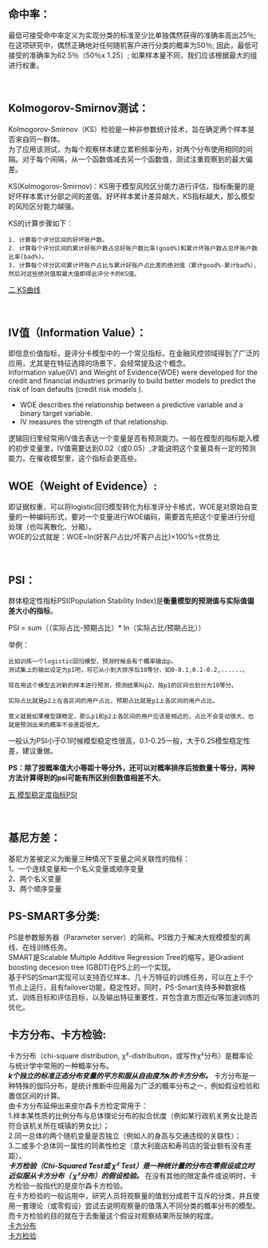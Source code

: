 ## 命中率： 
最低可接受命中率定义为实现分类的标准至少比单独偶然获得的准确率高出25％; 在这项研究中，偶然正确地对任何随机客户进行分类的概率为50％; 因此，最低可接受的准确率为62.5％（50％x 1.25）; 如果样本量不同，我们应该根据最大的组进行权重。

&nbsp;
## Kolmogorov-Smirnov测试：  
Kolmogorov-Smirnov（KS）检验是一种非参数统计技术，旨在确定两个样本是否来自同一群体。  
为了应用该测试，为每个观察样本建立累积频率分布，对两个分布使用相同的间隔。对于每个间隔，从一个函数值减去另一个函数值，测试注重观察到的最大偏差。

KS(Kolmogorov-Smirnov)：KS用于模型风险区分能力进行评估，指标衡量的是好坏样本累计分部之间的差值。好坏样本累计差异越大，KS指标越大，那么模型的风险区分能力越强。

KS的计算步骤如下：
```
1. 计算每个评分区间的好坏账户数。
2. 计算每个评分区间的累计好账户数占总好账户数比率(good%)和累计坏账户数占总坏账户数比率(bad%)。
3. 计算每个评分区间累计坏账户占比与累计好账户占比差的绝对值（累计good%-累计bad%），然后对这些绝对值取最大值即得此评分卡的KS值。
```
[二 KS曲线](https://blog.csdn.net/zwqjoy/article/details/84859405#%E4%BA%8C%E3%80%81KS%E6%9B%B2%E7%BA%BF)

&nbsp;
## IV值（Information Value）：  
即信息价值指标，是评分卡模型中的一个常见指标，在金融风控领域得到了广泛的应用，尤其是在特征选择的场景下，会经常提及这个概念。  
Information value(IV) and Weight of Evidence(WOE) were developed for the credit and financial industries primarily to build better models to predict the risk of loan defaults (credit risk models ).  
+ WOE describes the relationship between a predictive variable and a binary target variable.
+ IV measures the strength of that relationship.  

逻辑回归里经常用IV值去表达一个变量是否有预测能力。一般在模型的指标能入模的初步变量里，IV值需要达到0.02（或0.05）,才能说明这个变量具有一定的预测能力。在催收模型里，这个指标会更高些。

## WOE（Weight of Evidence）: 
即证据权重，可以将logistic回归模型转化为标准评分卡格式，WOE是对原始自变量的一种编码形式，要对一个变量进行WOE编码，需要首先把这个变量进行分组处理（也叫离散化、分箱）。  
WOE的公式就是：WOE=ln(好客户占比/坏客户占比)×100%=优势比

&nbsp;
## PSI： 
群体稳定性指标PSI(Population Stability Index)是**衡量模型的预测值与实际值偏差大小的指标**。

PSI = sum（（实际占比-预期占比）* ln（实际占比/预期占比））

举例：
```
比如训练一个logistic回归模型，预测时候会有个概率输出p。
测试集上的输出设定为p1吧，将它从小到大排序后10等分，如0-0.1,0.1-0.2,......。

现在用这个模型去对新的样本进行预测，预测结果叫p2，按p1的区间也划分为10等分。

实际占比就是p2上在各区间的用户占比，预期占比就是p1上各区间的用户占比。

意义就是如果模型跟稳定，那么p1和p2上各区间的用户应该是相近的，占比不会变动很大，也就是预测出来的概率不会差距很大。
```
一般认为PSI小于0.1时候模型稳定性很高，0.1-0.25一般，大于0.25模型稳定性差，建议重做。

**PS：除了按概率值大小等距十等分外，还可以对概率排序后按数量十等分，两种方法计算得到的psi可能有所区别但数值相差不大**。

[五 模型稳定度指标PSI](https://blog.csdn.net/zwqjoy/article/details/84859405#%E4%BA%94%20%E6%A8%A1%E5%9E%8B%E7%A8%B3%E5%AE%9A%E5%BA%A6%E6%8C%87%E6%A0%87PSI)

&nbsp;
## 基尼方差：  
基尼方差被定义为衡量三种情况下变量之间关联性的指标：  
1、一个连续变量和一个名义变量或顺序变量  
2、两个名义变量  
3、两个顺序变量  


## PS-SMART多分类: 
PS是参数服务器（Parameter server）的简称。PS致力于解决大规模模型的离线、在线训练任务。  
SMART是Scalable Multiple Additive Regression Tree的缩写，是Gradient boosting decesion tree (GBDT)在PS上的一个实现。  
基于PS的Smart实现可以支持百亿样本、几十万特征的训练任务，可以在上千个节点上运行，且有failover功能，稳定性好。同时，PS-Smart支持多种数据格式、训练目标和评估目标，以及输出特征重要性，并包含直方图近似等加速训练的优化。


## 卡方分布、卡方检验:  
卡方分布（chi-square distribution, χ²-distribution，或写作χ²分布）是概率论与统计学中常用的一种概率分布。  
***k个独立的标准正态分布变量的平方和服从自由度为k的卡方分布。***
卡方分布是一种特殊的伽玛分布，是统计推断中应用最为广泛的概率分布之一，例如假设检验和置信区间的计算。  
由卡方分布延伸出来皮尔森卡方检定常用于：  
1.样本某性质的比例分布与总体理论分布的拟合优度（例如某行政机关男女比是否符合该机关所在城镇的男女比）；  
2.同一总体的两个随机变量是否独立（例如人的身高与交通违规的关联性）；  
3.二或多个总体同一属性的同素性检定（意大利面店和寿司店的营业额有没有差距）。    
***卡方检验（Chi-Squared Test或 χ² Test）是一种统计量的分布在零假设成立时近似服从卡方分布（ χ²分布）的假设检验。***
在没有其他的限定条件或说明时，卡方检验一般指代的是皮尔森卡方检验。  
在卡方检验的一般运用中，研究人员将观察量的值划分成若干互斥的分类，并且使用一套理论（或零假设）尝试去说明观察量的值落入不同分类的概率分布的模型。而卡方检验的目的就在于去衡量这个假设对观察结果所反映的程度。  
[卡方分布](https://zh.wikipedia.org/wiki/%E5%8D%A1%E6%96%B9%E5%88%86%E4%BD%88)  
[卡方检验](https://zh.wikipedia.org/wiki/%E5%8D%A1%E6%96%B9%E6%A3%80%E9%AA%8C)

